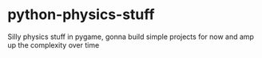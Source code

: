 # python-physics-stuff
Silly physics stuff in pygame, gonna build simple projects for now and amp up the complexity over time
